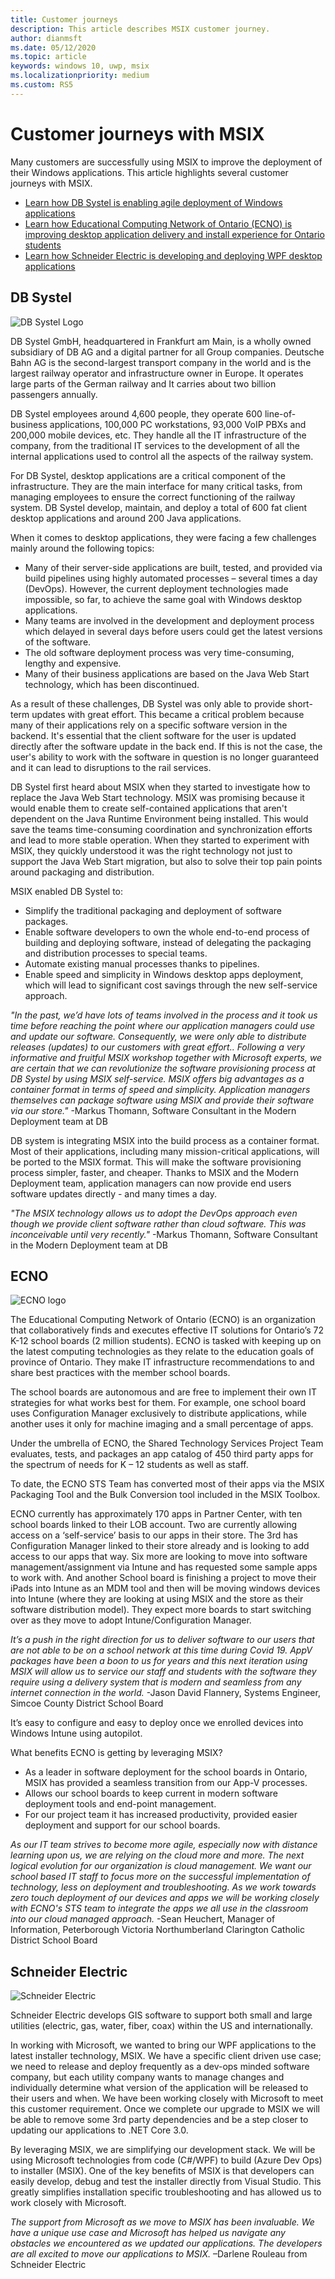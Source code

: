 ```yaml
---
title: Customer journeys
description: This article describes MSIX customer journey. 
author: dianmsft
ms.date: 05/12/2020
ms.topic: article
keywords: windows 10, uwp, msix
ms.localizationpriority: medium
ms.custom: RS5
---
```


# Customer journeys with MSIX

Many customers are successfully using MSIX to improve the deployment of their Windows applications. This article highlights several customer journeys with MSIX.

* [Learn how DB Systel is enabling agile deployment of Windows applications](customer-journey.md#db-systel)
* [Learn how Educational Computing Network of Ontario (ECNO) is improving desktop application delivery and install experience for Ontario students](customer-journey.md#ecno)
* [Learn how Schneider Electric is developing and deploying WPF desktop applications](customer-journey.md#schneider-electric)

## DB Systel

![DB Systel Logo](images/DB_logo_red_outlined_200px_rgb.png)

DB Systel GmbH, headquartered in Frankfurt am Main, is a wholly owned subsidiary of DB AG and a digital partner for all Group companies. Deutsche Bahn AG is the second-largest transport company in the world and is the largest railway operator and infrastructure owner in Europe. It operates large parts of the German railway and It carries about two billion passengers annually.

DB Systel employees around 4,600 people, they operate 600 line-of-business applications, 100,000 PC workstations, 93,000 VoIP PBXs and 200,000 mobile devices, etc. They handle all the IT infrastructure of the company, from the traditional IT services to the development of all the internal applications used to control all the aspects of the railway system. 

For DB Systel, desktop applications are a critical component of the infrastructure. They are the main interface for many critical tasks, from managing employees to ensure the correct functioning of the railway system. DB Systel develop, maintain, and deploy a total of 600 fat client desktop applications and around 200 Java applications.

When it comes to desktop applications, they were facing a few challenges mainly around the following topics:

* Many of their server-side applications are built, tested, and provided via build pipelines using highly automated processes – several times a day (DevOps). However, the current deployment technologies made impossible, so far, to achieve the same goal with Windows desktop applications.
* Many teams are involved in the development and deployment process which delayed in several days before users could get the latest versions of the software.
* The old software deployment process was very time-consuming, lengthy and expensive.
* Many of their business applications are based on the Java Web Start technology, which has been discontinued.

As a result of these challenges, DB Systel was only able to provide short-term updates with great effort. This became a critical problem because many of their applications rely on a specific software version in the backend. It's essential that the client software for the user is updated directly after the software update in the back end. If this is not the case, the user's ability to work with the software in question is no longer guaranteed and it can lead to disruptions to the rail services.

DB Systel first heard about MSIX when they started to investigate how to replace the Java Web Start technology. MSIX was promising because it would enable them to create self-contained applications that aren't dependent on the Java Runtime Environment being installed. This would save the teams time-consuming coordination and synchronization efforts and lead to more stable operation. When they started to experiment with MSIX, they quickly understood it was the right technology not just to support the Java Web Start migration, but also to solve their top pain points around packaging and distribution.

MSIX enabled DB Systel to:

* Simplify the traditional packaging and deployment of software packages.
* Enable software developers to own the whole end-to-end process of building and deploying software, instead of delegating the packaging and distribution processes to special teams.
* Automate existing manual processes thanks to pipelines.
* Enable speed and simplicity in Windows desktop apps deployment, which will lead to significant cost savings through the new self-service approach.

*"In the past, we’d have lots of teams involved in the process and it took us time before reaching the point where our application managers could use and update our software. Consequently, we were only able to distribute releases (updates) to our customers with great effort.. Following a very informative and fruitful MSIX workshop together with Microsoft experts, we are certain that we can revolutionize the software provisioning process at DB Systel by using MSIX self-service. MSIX offers big advantages as a container format in terms of speed and simplicity. Application managers themselves can package software using MSIX and provide their software via our store."*
 -Markus Thomann, Software Consultant in the Modern Deployment team at DB

DB system is integrating MSIX into the build process as a container format. Most of their applications, including many mission-critical applications, will be ported to the MSIX format. This will make the software provisioning process simpler, faster, and cheaper. Thanks to MSIX and the Modern Deployment team, application managers can now provide end users software updates directly - and many times a day.

*"The MSIX technology allows us to adopt the DevOps approach even though we provide client software rather than cloud software. This was inconceivable until very recently."* -Markus Thomann, Software Consultant in the Modern Deployment team at DB

## ECNO

![ECNO logo](images/ECNO_masterlogo.png)

The Educational Computing Network of Ontario (ECNO) is an organization that collaboratively finds and executes effective IT solutions for Ontario’s 72 K-12 school boards (2 million students). ECNO is tasked with keeping up on the latest computing technologies as they relate to the education goals of province of Ontario. They make IT infrastructure recommendations to and share best practices with the member school boards.

The school boards are autonomous and are free to implement their own IT strategies for what works best for them. For example, one school board uses Configuration Manager exclusively to distribute applications, while another uses it only for machine imaging and a small percentage of apps.

Under the umbrella of ECNO, the Shared Technology Services Project Team evaluates, tests, and packages an app catalog of 450 third party apps for the spectrum of needs for K – 12 students as well as staff.

To date, the ECNO STS Team has converted most of their apps via the MSIX Packaging Tool and the Bulk Conversion tool included in the MSIX Toolbox.

ECNO currently has approximately 170 apps in Partner Center, with ten school boards linked to their LOB account. Two are currently allowing access on a ‘self-service’ basis to our apps in their store. The 3rd has Configuration Manager linked to their store already and is looking to add access to our apps that way. Six more are  looking to move into software management/assignment via Intune and has requested some sample apps to work with. And another School board is finishing a project to move their iPads into Intune as an MDM tool and then will be moving windows devices into Intune (where they are looking at using MSIX and the store as their software distribution model). They expect more boards to start switching over as they move to adopt Intune/Configuration Manager.

*It’s a push in the right direction for us to deliver software to our users that are not able to be on a school network at this time during Covid 19. AppV packages have been a boon to us for years and this next iteration using MSIX will allow us to service our staff and students with the software they require using a delivery system that is modern and seamless from any internet connection in the world.* 
-Jason David Flannery, Systems Engineer, Simcoe County District School Board

It’s easy to configure and easy to deploy once we enrolled devices into Windows Intune using autopilot. 

What benefits ECNO is getting by leveraging MSIX?
-	As a leader in software deployment for the school boards in Ontario, MSIX has provided a seamless transition from our App-V processes.
-	 Allows our school boards to keep current in modern software deployment tools and end-point management.
-	For our project team it has increased productivity, provided easier deployment and support for our school boards.

*As our IT team strives to become more agile, especially now with distance learning upon us, we are relying on the cloud more and more.  The next logical evolution for our organization is cloud management.  We want our school based IT staff to focus more on the successful implementation of technology, less on deployment and troubleshooting.  As we work towards zero touch deployment of our devices and apps we will be working closely with ECNO's STS team to integrate the apps we all use in the classroom into our cloud managed approach.*
-Sean Heuchert, Manager of Information, Peterborough Victoria Northumberland Clarington Catholic District School Board

## Schneider Electric
![Schneider Electric](images/Logo_SE_Green_RGB-Screen.png)

Schneider Electric develops GIS software to support both small and large utilities (electric, gas, water, fiber, coax) within the US and internationally.

In working with Microsoft, we wanted to bring our WPF applications to the latest installer technology, MSIX.  We have a specific client driven use case; we need to release and deploy frequently as a dev-ops minded software company, but each utility company wants to manage changes and individually determine what version of the application will be released to their users and when.  We have been working closely with Microsoft to meet this customer requirement.  Once we complete our upgrade to MSIX we will be able to remove some 3rd party dependencies and be a step closer to updating our applications to .NET Core 3.0. 

By leveraging MSIX, we are simplifying our development stack.  We will be using Microsoft technologies from code (C#/WPF) to build (Azure Dev Ops) to installer (MSIX).  One of the key benefits of MSIX is that developers can easily develop, debug and test the installer directly from Visual Studio.  This greatly simplifies installation specific troubleshooting and has allowed us to work closely with Microsoft. 

*The support from Microsoft as we move to MSIX has been invaluable.  We have a unique use case and Microsoft has helped us navigate any obstacles we encountered as we updated our applications.  The developers are all excited to move our applications to MSIX.* –Darlene Rouleau from Schneider Electric 
